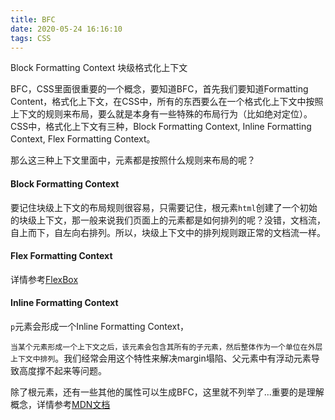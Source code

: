 ```yaml
---
title: BFC
date: 2020-05-24 16:16:10
tags: CSS
---
```


Block Formatting Context 块级格式化上下文

<!-- more -->
BFC，CSS里面很重要的一个概念，要知道BFC，首先我们要知道Formatting Content，格式化上下文，在CSS中，所有的东西要么在一个格式化上下文中按照上下文的规则来布局，要么就是本身有一些特殊的布局行为（比如绝对定位）。CSS中，格式化上下文有三种，Block Formatting Context, Inline Formatting Context, Flex Formatting Context。

那么这三种上下文里面中，元素都是按照什么规则来布局的呢？

#### Block Formatting Context
要记住块级上下文的布局规则很容易，只需要记住，根元素`html`创建了一个初始的块级上下文，那一般来说我们页面上的元素都是如何排列的呢？没错，文档流，自上而下，自左向右排列。所以，块级上下文中的排列规则跟正常的文档流一样。

#### Flex Formatting Context
详情参考[FlexBox](https://css-tricks.com/snippets/css/a-guide-to-flexbox/)

#### Inline Formatting Context
`p`元素会形成一个Inline Formatting Context，

`当某个元素形成一个上下文之后，该元素会包含其所有的子元素，然后整体作为一个单位在外层上下文中排列`。我们经常会用这个特性来解决margin塌陷、父元素中有浮动元素导致高度撑不起来等问题。

除了根元素，还有一些其他的属性可以生成BFC，这里就不列举了...重要的是理解概念，详情参考[MDN文档](https://developer.mozilla.org/en-US/docs/Web/Guide/CSS/Block_formatting_context)